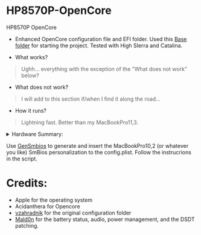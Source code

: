 # HP8570P-OpenCore
HP8570P OpenCore
* Enhanced OpenCore configuration file and EFI folder. Used this [Base folder](https://github.com/vzahradnik/hp-elitebook-8570p-opencore) for starting the project.
Tested with High SIerra and Catalina.

* What works?
> Ughh... everything with the exception of the "What does not work" below?

* What does not work?
> I will add to this section if/when I find it along the road...

* How it runs?
> Lightning fast. Better than my MacBookPro11,3.
<details>  

  <summary>Hardware Summary:</summary>

```

#=========================================================================================
┬[0000:00]
├─00:00.0       #                [8086:0154] [0600] (rev 09) Host bridge               : Intel Corporation 3rd Gen Core processor DRAM Controller
├─00:02.0       #                [8086:0166] [0300] (rev 09) VGA compatible controller : Intel Corporation 3rd Gen Core processor Graphics Controller
├─00:14.0       #                [8086:1e31] [0c03] (rev 04) USB controller            : Intel Corporation 7 Series/C210 Series Chipset Family USB xHCI Host Controller
├─00:16.0       #                [8086:1e3a] [0780] (rev 04) Communication controller  : Intel Corporation 7 Series/C216 Chipset Family MEI Controller #1
├─00:16.3       #                [8086:1e3d] [0700] (rev 04) Serial controller         : Intel Corporation 7 Series/C210 Series Chipset Family KT Controller
├─00:19.0       #                [8086:1502] [0200] (rev 04) Ethernet controller       : Intel Corporation 82579LM Gigabit Network Connection (Lewisville)
├─00:1a.0       #                [8086:1e2d] [0c03] (rev 04) USB controller            : Intel Corporation 7 Series/C216 Chipset Family USB Enhanced Host Controller #2
├─00:1b.0       # g0x0           [8086:1e20] [0403] (rev 04) Audio device              : Intel Corporation 7 Series/C216 Chipset Family High Definition Audio Controller
├┬00:1c.0-[01]  # g2x1 > g1x0    [8086:1e10] [0604] (rev c4) PCI bridge                : Intel Corporation 7 Series/C216 Chipset Family PCI Express Root Port 1
├┬00:1c.1-[26]  # g2x1 > g1x0    [8086:1e12] [0604] (rev c4) PCI bridge                : Intel Corporation 7 Series/C210 Series Chipset Family PCI Express Root Port 2
├┬00:1c.2-[25]  # g2x1 > g1x1    [8086:1e14] [0604] (rev c4) PCI bridge                : Intel Corporation 7 Series/C210 Series Chipset Family PCI Express Root Port 3
│├─25:00.0      # g1x1           [197b:2380] [0c00] (rev 30) FireWire (IEEE 1394)      : JMicron Technology Corp. IEEE 1394 Host Controller
│├─25:00.1      # g1x1           [197b:2392] [0880] (rev 30) System peripheral         : JMicron Technology Corp. SD/MMC Host Controller
│└─25:00.2      # g1x1           [197b:2391] [0805] (rev 30) SD Host controller        : JMicron Technology Corp. Standard SD Host Controller
├┬00:1c.3-[24]  # g2x1 > g1x1    [8086:1e16] [0604] (rev c4) PCI bridge                : Intel Corporation 7 Series/C216 Chipset Family PCI Express Root Port 4
│└─24:00.0      # g1x1           [8086:0082] [0280] (rev 34) Network controller        : Intel Corporation Centrino Advanced-N 6205 [Taylor Peak]
├─00:1d.0       #                [8086:1e26] [0c03] (rev 04) USB controller            : Intel Corporation 7 Series/C216 Chipset Family USB Enhanced Host Controller #1
├─00:1f.0       #                [8086:1e55] [0601] (rev 04) ISA bridge                : Intel Corporation QM77 Express Chipset LPC Controller
└─00:1f.2       #                [8086:1e03] [0106] (rev 04) SATA controller           : Intel Corporation 7 Series Chipset Family 6-port SATA Controller [AHCI mode]

```
</details>

Use [GenSmbios](https://github.com/corpnewt/GenSMBIOS) to generate and insert the MacBookPro10,2 (or whatever you like) SmBios personalization to the config.plist. Follow the instrucrions in the script.

# Credits:
- Apple for the operating system
- Acidanthera for Opencore
- [vzahradnik](https://github.com/vzahradnik) for the original configuration folder
- [Mald0n](https://www.olarila.com/profile/2-mald0n/) for the battery status, audio, power management, and the DSDT patching. 

